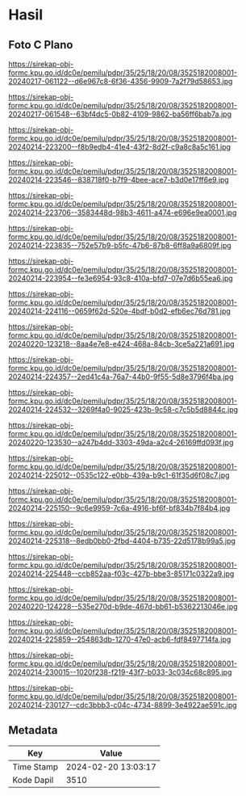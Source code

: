 # Hasil

## Foto C Plano

https://sirekap-obj-formc.kpu.go.id/dc0e/pemilu/pdpr/35/25/18/20/08/3525182008001-20240217-061122--d6e967c8-6f36-4356-9909-7a2f79d58653.jpg

https://sirekap-obj-formc.kpu.go.id/dc0e/pemilu/pdpr/35/25/18/20/08/3525182008001-20240217-061548--63bf4dc5-0b82-4109-9862-ba56ff6bab7a.jpg

https://sirekap-obj-formc.kpu.go.id/dc0e/pemilu/pdpr/35/25/18/20/08/3525182008001-20240214-223200--f8b9edb4-41e4-43f2-8d2f-c9a8c8a5c161.jpg

https://sirekap-obj-formc.kpu.go.id/dc0e/pemilu/pdpr/35/25/18/20/08/3525182008001-20240214-223546--838718f0-b7f9-4bee-ace7-b3d0e17ff6e9.jpg

https://sirekap-obj-formc.kpu.go.id/dc0e/pemilu/pdpr/35/25/18/20/08/3525182008001-20240214-223706--3583448d-98b3-4611-a474-e696e9ea0001.jpg

https://sirekap-obj-formc.kpu.go.id/dc0e/pemilu/pdpr/35/25/18/20/08/3525182008001-20240214-223835--752e57b9-b5fc-47b6-87b8-6ff8a9a6809f.jpg

https://sirekap-obj-formc.kpu.go.id/dc0e/pemilu/pdpr/35/25/18/20/08/3525182008001-20240214-223954--fe3e6954-93c8-410a-bfd7-07e7d6b55ea6.jpg

https://sirekap-obj-formc.kpu.go.id/dc0e/pemilu/pdpr/35/25/18/20/08/3525182008001-20240214-224116--0659f62d-520e-4bdf-b0d2-efb6ec76d781.jpg

https://sirekap-obj-formc.kpu.go.id/dc0e/pemilu/pdpr/35/25/18/20/08/3525182008001-20240220-123218--8aa4e7e8-e424-468a-84cb-3ce5a221a691.jpg

https://sirekap-obj-formc.kpu.go.id/dc0e/pemilu/pdpr/35/25/18/20/08/3525182008001-20240214-224357--2ed41c4a-76a7-44b0-9f55-5d8e3796f4ba.jpg

https://sirekap-obj-formc.kpu.go.id/dc0e/pemilu/pdpr/35/25/18/20/08/3525182008001-20240214-224532--3269f4a0-9025-423b-9c58-c7c5b5d8844c.jpg

https://sirekap-obj-formc.kpu.go.id/dc0e/pemilu/pdpr/35/25/18/20/08/3525182008001-20240220-123530--a247b4dd-3303-49da-a2c4-26169ffd093f.jpg

https://sirekap-obj-formc.kpu.go.id/dc0e/pemilu/pdpr/35/25/18/20/08/3525182008001-20240214-225012--0535c122-e0bb-439a-b9c1-61f35d6f08c7.jpg

https://sirekap-obj-formc.kpu.go.id/dc0e/pemilu/pdpr/35/25/18/20/08/3525182008001-20240214-225150--9c6e9959-7c6a-4916-bf6f-bf834b7f84b4.jpg

https://sirekap-obj-formc.kpu.go.id/dc0e/pemilu/pdpr/35/25/18/20/08/3525182008001-20240214-225318--8edb0bb0-2fbd-4404-b735-22d5178b99a5.jpg

https://sirekap-obj-formc.kpu.go.id/dc0e/pemilu/pdpr/35/25/18/20/08/3525182008001-20240214-225448--ccb852aa-f03c-427b-bbe3-85171c0322a9.jpg

https://sirekap-obj-formc.kpu.go.id/dc0e/pemilu/pdpr/35/25/18/20/08/3525182008001-20240220-124228--535e270d-b9de-467d-bb61-b5362213046e.jpg

https://sirekap-obj-formc.kpu.go.id/dc0e/pemilu/pdpr/35/25/18/20/08/3525182008001-20240214-225859--254863db-1270-47e0-acb6-fdf8497714fa.jpg

https://sirekap-obj-formc.kpu.go.id/dc0e/pemilu/pdpr/35/25/18/20/08/3525182008001-20240214-230015--1020f238-f219-43f7-b033-3c034c68c895.jpg

https://sirekap-obj-formc.kpu.go.id/dc0e/pemilu/pdpr/35/25/18/20/08/3525182008001-20240214-230127--cdc3bbb3-c04c-4734-8899-3e4922ae591c.jpg


## Metadata

| Key        | Value               |
| ---------- | ------------------- |
| Time Stamp | 2024-02-20 13:03:17 |
| Kode Dapil | 3510                |



